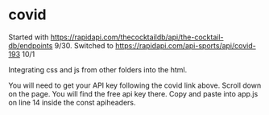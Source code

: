 # covid

Started with https://rapidapi.com/thecocktaildb/api/the-cocktail-db/endpoints 9/30.
Switched to https://rapidapi.com/api-sports/api/covid-193 10/1

Integrating css and js from other folders into the html.

You will need to get your API key following the covid link above. Scroll down on the page. You will find the free api key there. Copy and paste into app.js on line 14 inside the const apiheaders.

